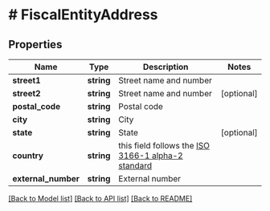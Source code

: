 # # FiscalEntityAddress

## Properties

Name | Type | Description | Notes
------------ | ------------- | ------------- | -------------
**street1** | **string** | Street name and number |
**street2** | **string** | Street name and number | [optional]
**postal_code** | **string** | Postal code |
**city** | **string** | City |
**state** | **string** | State | [optional]
**country** | **string** | this field follows the [ISO 3166-1 alpha-2 standard](https://en.wikipedia.org/wiki/ISO_3166-1_alpha-2) |
**external_number** | **string** | External number |

[[Back to Model list]](../../README.md#models) [[Back to API list]](../../README.md#endpoints) [[Back to README]](../../README.md)
